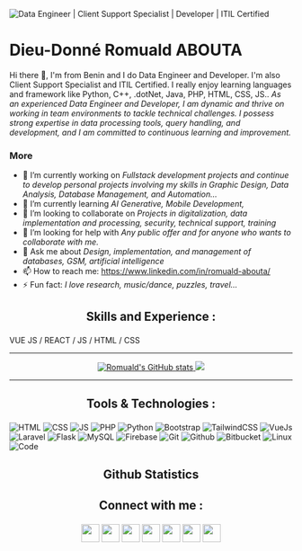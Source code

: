 ![**Data Engineer | Client Support Specialist | Developer | ITIL Certified**]([https://arturssmirnovs.github.io/github-profile-readme-generator/images/banner.png](https://github.com/diadodon/diadodon/blob/main/Me_Banner.png))

# Dieu-Donné Romuald ABOUTA
Hi there 👋, I'm from Benin and I do Data Engineer and Developer. I'm also Client Support Specialist and ITIL Certified.
I really enjoy learning languages and framework like Python, C++, .dotNet, Java, PHP, HTML, CSS, JS..
*As an experienced Data Engineer and Developer, I am dynamic and thrive on working in team environments to tackle technical challenges. I possess strong expertise in data processing tools, query handling, and development, and I am committed to continuous learning and improvement.*

### More
- 🔭 I’m currently working on *Fullstack development projects and continue to develop personal projects involving my skills in Graphic Design, Data Analysis, Database Management, and Automation...* 
- 🌱 I’m currently learning *AI Generative, Mobile Development,* 
- 👯 I’m looking to collaborate on *Projects in digitalization, data implementation and processing, security, technical support, training* 
- 🤔 I’m looking for help with *Any public offer and for anyone who wants to collaborate with me.* 
- 💬 Ask me about *Design, implementation, and management of databases, GSM, artificial intelligence* 
- 📫 How to reach me: https://www.linkedin.com/in/romuald-abouta/ 
- ⚡ Fun fact: *I love research, music/dance, puzzles, travel...* 

## <p align="center">Skills and Experience :</p>
VUE JS / REACT / JS / HTML / CSS



-----------------------------
<p align="center">
  <a href="http://www.github.com/diadodon">
    <img src="https://github-readme-stats.vercel.app/api?username=diadodon&show_icons=true&locale=en&title_color=0891b2&text_color=ffffff&icon_color=0891b2&bg_color=99bdda&hide_border=true" alt="Romuald's GitHub stats" />
    <img src="https://github-readme-streak-stats.herokuapp.com/?user=diadodon&title_color=10b981&text_color=ffffff&icon_color=0891b2&bg_color=2784d0" />
  </a>
</p>

-----------------------------

## <p align="center">Tools & Technologies :</p>
![HTML](https://img.shields.io/badge/html5-%23E34F26.svg?style=for-the-badge&logo=html5&logoColor=white) ![CSS](https://img.shields.io/badge/css3-%231572B6.svg?style=for-the-badge&logo=css3&logoColor=white) ![JS](https://img.shields.io/badge/javascript-%23323330.svg?style=for-the-badge&logo=javascript&logoColor=%23F7DF1E) ![PHP](https://img.shields.io/badge/php-%23777BB4.svg?style=for-the-badge&logo=php&logoColor=white)
![Python](https://img.shields.io/badge/python-%2314354C.svg?style=for-the-badge&logo=python&logoColor=white) 
![Bootstrap](https://img.shields.io/badge/bootstrap-%23563D7C.svg?style=for-the-badge&logo=bootstrap&logoColor=white) ![TailwindCSS](https://img.shields.io/badge/tailwindcss-%2338B2AC.svg?style=for-the-badge&logo=tailwind-css&logoColor=white) ![VueJs](https://img.shields.io/badge/vue-20232A?style=for-the-badge&logo=vue&logoColor=61DAFB) ![Laravel](https://img.shields.io/badge/laravel-%23FF2D20.svg?style=for-the-badge&logo=laravel&logoColor=white) ![Flask](https://img.shields.io/badge/flask-%23000.svg?style=for-the-badge&logo=flask&logoColor=white)
![MySQL](https://img.shields.io/badge/mysql-%2300f.svg?style=for-the-badge&logo=mysql&logoColor=white) ![Firebase](https://img.shields.io/badge/firebase-%23039BE5.svg?style=for-the-badge&logo=firebase)
![Git](https://img.shields.io/badge/git-%23F05033.svg?style=for-the-badge&logo=git&logoColor=white)  ![Github](https://img.shields.io/badge/github-%23121011.svg?style=for-the-badge&logo=github&logoColor=white) ![Bitbucket](https://img.shields.io/badge/bitbucket-%230047B3.svg?style=for-the-badge&logo=bitbucket&logoColor=white)
![Linux](https://img.shields.io/badge/Linux-FCC624?style=for-the-badge&logo=linux&logoColor=black) ![Code](https://img.shields.io/badge/VisualStudioCode-0078d7.svg?style=for-the-badge&logo=visual-studio-code&logoColor=white)


## <p align="center">Github Statistics</p>


## <p align="center">Connect with me :</p>
<p align="center"> 
<a href="https://www.github.com/diadodon" target="_blank" rel="noreferrer"><img src="https://raw.githubusercontent.com/danielcranney/readme-generator/main/public/icons/socials/github.svg" width="32" height="32" /></a> 
<a href="https://dev.to/rabouta" target="_blank" rel="noreferrer"><img src="https://raw.githubusercontent.com/danielcranney/readme-generator/main/public/icons/socials/github.svg" width="32" height="32" /></a> 
<a href="https://www.linkedin.com/in/romuald-abouta" target="_blank" rel="noreferrer"><img src="https://raw.githubusercontent.com/danielcranney/readme-generator/main/public/icons/socials/linkedin.svg" width="32" height="32" /></a> 
<a href="https://www.facebook.com/diabodon" target="_blank" rel="noreferrer"><img src="https://raw.githubusercontent.com/danielcranney/readme-generator/main/public/icons/socials/facebook.svg" width="32" height="32" /></a> 
<a href="https://www.instagram.com/tonton_ro" target="_blank" rel="noreferrer"><img src="https://raw.githubusercontent.com/danielcranney/readme-generator/main/public/icons/socials/instagram.svg" width="32" height="32" /></a> 
<a href="https://twitter.com/diabodon07" target="_blank" rel="noreferrer"><img src="https://raw.githubusercontent.com/danielcranney/readme-generator/main/public/icons/socials/twitter.svg" width="32" height="32" /></a>
<a href="https://www.youtube.com/channel/UCBm1P52UxhpOVTRuB7uYXYg" target="_blank" rel="noreferrer"><img src="https://raw.githubusercontent.com/danielcranney/readme-generator/main/public/icons/socials/youtube.svg" width="32" height="32" /></a>
</p>

